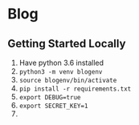 # Blog

## Getting Started Locally
1. Have python 3.6 installed
2. `python3 -m venv blogenv`
3. `source blogenv/bin/activate`
4. `pip install -r requirements.txt`
5. `export DEBUG=true`
6. `export SECRET_KEY=1`
7. 